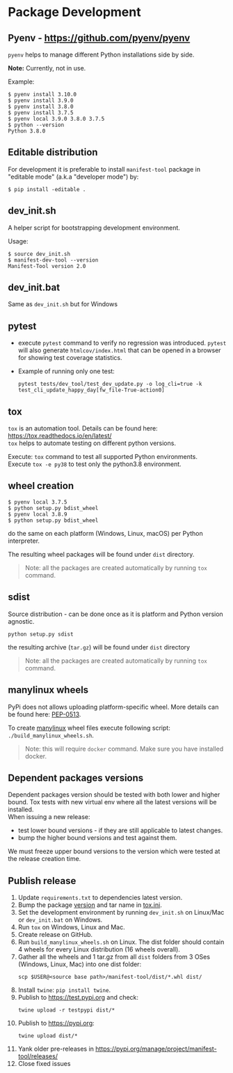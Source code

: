 # Package Development 

## Pyenv - https://github.com/pyenv/pyenv
`pyenv` helps to manage different Python installations side by side.

<span class="notes">**Note:** Currently, not in use.</span>

Example:
```shell
$ pyenv install 3.10.0
$ pyenv install 3.9.0
$ pyenv install 3.8.0
$ pyenv install 3.7.5
$ pyenv local 3.9.0 3.8.0 3.7.5
$ python --version
Python 3.8.0
```
## Editable distribution

For development it is preferable to install `manifest-tool` package in
"editable mode" (a.k.a "developer mode") by:
```shell
$ pip install -editable .
```

## dev_init.sh

A helper script for bootstrapping development environment.

Usage:
```shell
$ source dev_init.sh
$ manifest-dev-tool --version
Manifest-Tool version 2.0
```

## dev_init.bat

Same as `dev_init.sh` but for Windows

## pytest

- execute `pytest` command to verify no regression was introduced.
`pytest` will also generate `htmlcov/index.html` that can be opened in a browser for showing test coverage statistics.

- Example of running only one test:
  ```
  pytest tests/dev_tool/test_dev_update.py -o log_cli=true -k test_cli_update_happy_day[fw_file-True-action0]
  ```

## tox

`tox` is an automation tool. Details can be found here:
https://tox.readthedocs.io/en/latest/  
`tox` helps to automate testing on different python versions.

Execute: `tox` command to test all supported Python environments.  
Execute `tox -e py38` to test only the python3.8 environment.

## wheel creation

```shell
$ pyenv local 3.7.5
$ python setup.py bdist_wheel
$ pyenv local 3.8.9
$ python setup.py bdist_wheel
```
do the same on each platform (Windows, Linux, macOS) per Python
interpreter.

The resulting wheel packages will be found under `dist` directory.

> Note: all the packages are created automatically by running `tox`
> command.

## sdist

Source distribution - can be done once as it is platform and Python
version agnostic.

```shell
python setup.py sdist
```
the resulting archive (`tar.gz`) will be found under `dist` directory

> Note: all the packages are created automatically by running `tox`
> command.

## manylinux wheels
PyPi does not allows uploading platform-specific wheel. More details can be 
found here: [PEP-0513](https://www.python.org/dev/peps/pep-0513/#rationale).  

To create [manylinux](https://github.com/pypa/manylinux) wheel files
execute following script: `./build_manylinux_wheels.sh`.  
> Note: this will require `docker` command. Make sure you have installed docker.

## Dependent packages versions
Dependent packages version should be tested with both lower and higher
bound. Tox tests with new virtual env where all the latest versions will
be installed.  
When issuing a new release:
- test lower bound versions - if they are still applicable to latest
  changes.
- bump the higher bound versions and test against them.

We must freeze upper bound versions to the version which were tested at
the release creation time.

## Publish release
1. Update `requirements.txt` to dependencies latest version.
1. Bump the package [version](./manifesttool/__init__.py) and tar name in [tox.ini](./tox.ini).
1. Set the development environment by running `dev_init.sh` on Linux/Mac or `dev_init.bat` on Windows.
1. Run `tox` on Windows, Linux and Mac.
1. Create release on GitHub.
1. Run `build_manylinux_wheels.sh` on Linux. The dist folder should contain 4 wheels for every Linux distribution (16 wheels overall).
1. Gather all the wheels and 1 tar.gz from all `dist` folders from 3 OSes (Windows, Linux, Mac) into one dist folder:
   ```
   scp $USER@<source base path>/manifest-tool/dist/*.whl dist/
   ```
1. Install `twine`: `pip install twine`.
1. Publish to https://test.pypi.org and check:
    ```
    twine upload -r testpypi dist/*
    ```
1. Publish to https://pypi.org:
    ```
    twine upload dist/*
    ```
1. Yank older pre-releases in https://pypi.org/manage/project/manifest-tool/releases/
1. Close fixed issues
